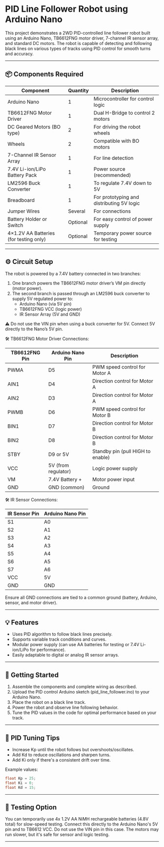 # PID Line Follower Robot using Arduino Nano

This project demonstrates a 2WD PID-controlled line follower robot built using an Arduino Nano, TB6612FNG motor driver, 7-channel IR sensor array, and standard DC motors. The robot is capable of detecting and following black lines on various types of tracks using PID control for smooth turns and accuracy.

---

## 📦 Components Required

| Component                      | Quantity | Description                                 |
|-------------------------------|----------|---------------------------------------------|
| Arduino Nano                  | 1        | Microcontroller for control logic           |
| TB6612FNG Motor Driver        | 1        | Dual H-Bridge to control 2 motors           |
| DC Geared Motors (BO type)    | 2        | For driving the robot wheels                |
| Wheels                        | 2        | Compatible with BO motors                   |
| 7-Channel IR Sensor Array     | 1        | For line detection                          |
| 7.4V Li-ion/LiPo Battery Pack | 1        | Power source (recommended)                  |
| LM2596 Buck Converter         | 1        | To regulate 7.4V down to 5V                 |
| Breadboard                    | 1        | For prototyping and distributing 5V logic   |
| Jumper Wires                  | Several  | For connections                             |
| Battery Holder or Switch      | Optional | For easy control of power supply            |
| 4×1.2V AA Batteries (for testing only) | Optional | Temporary power source for testing       |

---

## ⚙️ Circuit Setup

The robot is powered by a 7.4V battery connected in two branches:

1. One branch powers the TB6612FNG motor driver’s VM pin directly (motor power).
2. The second branch is passed through an LM2596 buck converter to supply 5V regulated power to:
   - Arduino Nano (via 5V pin)
   - TB6612FNG VCC (logic power)
   - IR Sensor Array (5V and GND)

⚠️ Do not use the VIN pin when using a buck converter for 5V. Connect 5V directly to the Nano’s 5V pin.

🛠️ TB6612FNG Motor Driver Connections:

| TB6612FNG Pin | Arduino Nano Pin | Description                     |
|---------------|------------------|---------------------------------|
| PWMA          | D5               | PWM speed control for Motor A   |
| AIN1          | D4               | Direction control for Motor A   |
| AIN2          | D3               | Direction control for Motor A   |
| PWMB          | D6               | PWM speed control for Motor B   |
| BIN1          | D7               | Direction control for Motor B   |
| BIN2          | D8               | Direction control for Motor B   |
| STBY          | D9 or 5V         | Standby pin (pull HIGH to enable) |
| VCC           | 5V (from regulator) | Logic power supply           |
| VM            | 7.4V Battery +   | Motor power input               |
| GND           | GND (common)     | Ground                          |

🛠️ IR Sensor Connections:

| IR Sensor Pin | Arduino Nano Pin |
|---------------|------------------|
| S1            | A0               |
| S2            | A1               |
| S3            | A2               |
| S4            | A3               |
| S5            | A4               |
| S6            | A5               |
| S7            | A6               |
| VCC           | 5V               |
| GND           | GND              |

Ensure all GND connections are tied to a common ground (battery, Arduino, sensor, and motor driver).

---

## 💡 Features

- Uses PID algorithm to follow black lines precisely.
- Supports variable track conditions and curves.
- Modular power supply (can use AA batteries for testing or 7.4V Li-ion/LiPo for performance).
- Easily adaptable to digital or analog IR sensor arrays.

---

## 🚀 Getting Started

1. Assemble the components and complete wiring as described.
2. Upload the PID control Arduino sketch (pid_line_follower.ino) to your Arduino Nano.
3. Place the robot on a black line track.
4. Power the robot and observe line following behavior.
5. Tune the PID values in the code for optimal performance based on your track.

---

## 📝 PID Tuning Tips

- Increase Kp until the robot follows but overshoots/oscillates.
- Add Kd to reduce oscillations and sharpen turns.
- Add Ki only if there's a consistent drift over time.

Example values:

```cpp
float Kp = 25;
float Ki = 0;
float Kd = 15;
```

---

## 🧪 Testing Option

You can temporarily use 4x 1.2V AA NiMH rechargeable batteries (4.8V total) for slow-speed testing. Connect this directly to the Arduino Nano's 5V pin and to TB6612 VCC. Do not use the VIN pin in this case. The motors may run slower, but it's safe for sensor and logic testing.

---